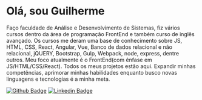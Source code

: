 # Olá, sou Guilherme

Faço faculdade de Análise e Desenvolvimento de Sistemas, fiz vários cursos dentro da área de programação FrontEnd e também curso de inglês avançado.
Os cursos me deram uma base de conhecimento sobre JS, HTML, CSS, React, Angular, Vue, Banco de dados relacional e não relacional, jQUERY, Bootstrap, Gulp, Webpack, node, express, dentre outros.
Meu foco atualmente é o FrontEnd(com ênfase em JS/HTML/CSS/React).
Todos os meus projetos estão aqui.
Expandir minhas competências, aprimorar minhas habilidades enquanto busco novas linguagens e tecnologias é a minha meta. 

[![Github Badge](https://img.shields.io/badge/-Github-000?style=flat-square&logo=Github&logoColor=white&link=https://github.com/fagnerpsantos)](https://github.com/sirguilhermeoliveira)
[![Linkedin Badge](https://img.shields.io/badge/-LinkedIn-blue?style=flat-square&logo=Linkedin&logoColor=white&link=https://www.linkedin.com/in/fagnerpsantos/)](https://www.linkedin.com/in/guilherme-oliveira-27080910b/)
